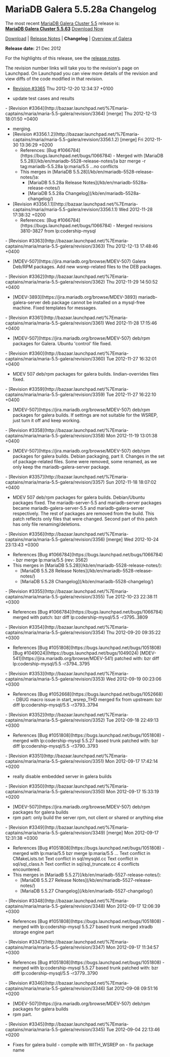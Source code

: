 # MariaDB Galera 5.5.28a Changelog

The most recent [MariaDB Galera Cluster 5.5](/kb/en/galera/) release is:<br>
<span class="cstm-style lead"><strong>[MariaDB Galera Cluster 5.5.63](/replication/galera-cluster/mariadb-galera-cluster-releases/mariadb-galera-55-release-notes/mariadb-galera-cluster-5563-release-notes)</strong> [Download<span>&nbsp;</span>Now](https://downloads.mariadb.org/mariadb-galera/5.5)</span>

[Download](http://downloads.mariadb.org/mariadb-galera/5.5.28a) | 
[Release Notes](/replication/galera-cluster/mariadb-galera-cluster-releases/mariadb-galera-55-release-notes/mariadb-galera-5528a-release-notes) | 
<strong>Changelog</strong> |
[Overview of Galera](/replication/galera-cluster/what-is-mariadb-galera-cluster)

<strong>Release date:</strong> 21 Dec 2012

For the highlights of this release, see the
[release notes](/replication/galera-cluster/mariadb-galera-cluster-releases/mariadb-galera-55-release-notes/mariadb-galera-5528a-release-notes).

The revision number links will take you to the revision's page on Launchpad. On
Launchpad you can view more details of the revision and view diffs of the code
modified in that revision.

- [Revision #3365](http://bazaar.launchpad.net/%7Emaria-captains/maria/maria-5.5-galera/revision/3365)
<span class="cstm-style datetime">Thu 2012-12-20 12:34:37 +0100</span>
<ul start="1"><li>update test cases and results
</li></ul>
- [Revision #3364](http://bazaar.launchpad.net/%7Emaria-captains/maria/maria-5.5-galera/revision/3364) [merge]
<span class="cstm-style datetime">Thu 2012-12-13 18:01:50 +0400</span>
<ul start="1"><li>merging.
</li><li>[Revision #3356.1.2](http://bazaar.launchpad.net/%7Emaria-captains/maria/maria-5.5-galera/revision/3356.1.2) [merge]
<span class="cstm-style datetime">Fri 2012-11-30 13:36:29 +0200</span>
<ul start="1"><li>References: [Bug #1066784](https://bugs.launchpad.net/bugs/1066784) - Merged with [MariaDB 5.5.28](/kb/en/mariadb-5528-release-notes/)a bzr merge -r tag:mariadb-5.5.28a lp:maria/5.5 ...no conflicts
</li><li>This merges in [MariaDB 5.5.28](/kb/en/mariadb-5528-release-notes/)a:
<ul start="1"><li>[MariaDB 5.5.28a Release Notes](/kb/en/mariadb-5528a-release-notes/)
</li><li>[MariaDB 5.5.28a Changelog](/kb/en/mariadb-5528a-changelog/)
</li></ul>
</li></ul>
</li><li>[Revision #3356.1.1](http://bazaar.launchpad.net/%7Emaria-captains/maria/maria-5.5-galera/revision/3356.1.1)
<span class="cstm-style datetime">Wed 2012-11-28 17:38:32 +0200</span>
<ul start="1"><li>References: [Bug #1066784](https://bugs.launchpad.net/bugs/1066784) - Merged revisions 3810-3827 from lp:codership-mysql
</li></ul>
</li></ul>
- [Revision #3363](http://bazaar.launchpad.net/%7Emaria-captains/maria/maria-5.5-galera/revision/3363)
<span class="cstm-style datetime">Thu 2012-12-13 17:48:46 +0400</span>
<ul start="1"><li>[MDEV-507](https://jira.mariadb.org/browse/MDEV-507) Galera Deb/RPM packages.         Add new wsrep-related files to the DEB packages.
</li></ul>
- [Revision #3362](http://bazaar.launchpad.net/%7Emaria-captains/maria/maria-5.5-galera/revision/3362)
<span class="cstm-style datetime">Thu 2012-11-29 14:50:52 +0400</span>
<ul start="1"><li>[MDEV-3893](https://jira.mariadb.org/browse/MDEV-3893) mariadb-galera-server deb package cannot be installed on a mysql-free machine.         Fixed templates for messages.
</li></ul>
- [Revision #3361](http://bazaar.launchpad.net/%7Emaria-captains/maria/maria-5.5-galera/revision/3361)
<span class="cstm-style datetime">Wed 2012-11-28 17:15:46 +0400</span>
<ul start="1"><li>[MDEV-507](https://jira.mariadb.org/browse/MDEV-507) deb/rpm packages for Galera.         Ubuntu 'control' file fixed.
</li></ul>
- [Revision #3360](http://bazaar.launchpad.net/%7Emaria-captains/maria/maria-5.5-galera/revision/3360)
<span class="cstm-style datetime">Tue 2012-11-27 16:32:01 +0400</span>
<ul start="1"><li>MDEV 507 deb/rpm packages for galera builds.         lindian-overrides files fixed.
</li></ul>
- [Revision #3359](http://bazaar.launchpad.net/%7Emaria-captains/maria/maria-5.5-galera/revision/3359)
<span class="cstm-style datetime">Tue 2012-11-27 16:22:10 +0400</span>
<ul start="1"><li>[MDEV-507](https://jira.mariadb.org/browse/MDEV-507) deb/rpm packages for galera builds.         If settings are not suitable for the WSREP, just         turn it off and keep working.
</li></ul>
- [Revision #3358](http://bazaar.launchpad.net/%7Emaria-captains/maria/maria-5.5-galera/revision/3358)
<span class="cstm-style datetime">Mon 2012-11-19 13:01:38 +0400</span>
<ul start="1"><li>[MDEV-507](https://jira.mariadb.org/browse/MDEV-507) deb/rpm packages for galera builds.         Debian packaging, part II.         Changes in the set of package-related files. Some were removed, some renamed,         as we only keep the mariadb-galera-server package.
</li></ul>
- [Revision #3357](http://bazaar.launchpad.net/%7Emaria-captains/maria/maria-5.5-galera/revision/3357)
<span class="cstm-style datetime">Sun 2012-11-18 18:07:02 +0400</span>
<ul start="1"><li>MDEV 507 deb/rpm packages for galera builds.         Debian/Ubuntu packages fixed.         The mariadb-server-5.5 and mariadb-server packages became         mariadb-galera-server-5.5 and mariadb-galera-server respectively.         The rest of packages are removed from the build.         This patch reflects only files that were changed.         Second part of this patch has only file renaming/deletions.
</li></ul>
- [Revision #3356](http://bazaar.launchpad.net/%7Emaria-captains/maria/maria-5.5-galera/revision/3356) [merge]
<span class="cstm-style datetime">Wed 2012-10-24 23:13:43 +0300</span>
<ul start="1"><li>References [Bug #1066784](https://bugs.launchpad.net/bugs/1066784) - bzr merge lp:maria/5.5 (rev: 3562)
</li><li>This merges in [MariaDB 5.5.28](/kb/en/mariadb-5528-release-notes/):
<ul start="1"><li>[MariaDB 5.5.28 Release Notes](/kb/en/mariadb-5528-release-notes/)
</li><li>[MariaDB 5.5.28 Changelog](/kb/en/mariadb-5528-changelog/)
</li></ul>
</li></ul>
- [Revision #3355](http://bazaar.launchpad.net/%7Emaria-captains/maria/maria-5.5-galera/revision/3355)
<span class="cstm-style datetime">Tue 2012-10-23 22:38:11 +0300</span>
<ul start="1"><li>References [Bug #1066784](https://bugs.launchpad.net/bugs/1066784) merged with patch: bzr diff lp:codership-mysql/5.5 -r3795..3809
</li></ul>
- [Revision #3354](http://bazaar.launchpad.net/%7Emaria-captains/maria/maria-5.5-galera/revision/3354)
<span class="cstm-style datetime">Thu 2012-09-20 09:35:22 +0300</span>
<ul start="1"><li>References [Bug #1051808](https://bugs.launchpad.net/bugs/1051808) [Bug #1049024](https://bugs.launchpad.net/bugs/1049024) [MDEV-541](https://jira.mariadb.org/browse/MDEV-541)        patched with: bzr diff lp:codership-mysql/5.5 -r3794..3795
</li></ul>
- [Revision #3353](http://bazaar.launchpad.net/%7Emaria-captains/maria/maria-5.5-galera/revision/3353)
<span class="cstm-style datetime">Wed 2012-09-19 00:23:06 +0300</span>
<ul start="1"><li>References [Bug #1052668](https://bugs.launchpad.net/bugs/1052668) - DBUG macro issue in start_wsrep_THD merged fix from upstream: bzr diff lp:codership-mysql/5.5 -r3793..3794
</li></ul>
- [Revision #3352](http://bazaar.launchpad.net/%7Emaria-captains/maria/maria-5.5-galera/revision/3352)
<span class="cstm-style datetime">Tue 2012-09-18 22:49:13 +0300</span>
<ul start="1"><li>References [Bug #1051808](https://bugs.launchpad.net/bugs/1051808) - merged with lp:codership-mysql 5.5.27 based trunk     patched with: bzr diff lp:codership-mysql/5.5 -r3790..3793
</li></ul>
- [Revision #3351](http://bazaar.launchpad.net/%7Emaria-captains/maria/maria-5.5-galera/revision/3351)
<span class="cstm-style datetime">Mon 2012-09-17 17:42:14 +0200</span>
<ul start="1"><li>really disable embedded server in galera builds
</li></ul>
- [Revision #3350](http://bazaar.launchpad.net/%7Emaria-captains/maria/maria-5.5-galera/revision/3350)
<span class="cstm-style datetime">Mon 2012-09-17 15:33:19 +0200</span>
<ul start="1"><li>[MDEV-507](https://jira.mariadb.org/browse/MDEV-507) deb/rpm packages for galera builds
</li><li>rpm part: only build the server rpm, not client or shared or anything else
</li></ul>
- [Revision #3349](http://bazaar.launchpad.net/%7Emaria-captains/maria/maria-5.5-galera/revision/3349) [merge]
<span class="cstm-style datetime">Mon 2012-09-17 12:31:38 +0300</span>
<ul start="1"><li>References [Bug #1051808](https://bugs.launchpad.net/bugs/1051808) - merged with lp:maria/5.5 bzr merge lp:maria/5.5 ... Text conflict in CMakeLists.txt Text conflict in sql/mysqld.cc Text conflict in sql/sql_class.h Text conflict in sql/sql_truncate.cc 4 conflicts encountered.
</li><li>This merges in [MariadB 5.5.27](/kb/en/mariadb-5527-release-notes/):
<ul start="1"><li>[MariaDB 5.5.27 Release Notes](/kb/en/mariadb-5527-release-notes/)
</li><li>[MariaDB 5.5.27 Changelog](/kb/en/mariadb-5527-changelog/)
</li></ul>
</li></ul>
- [Revision #3348](http://bazaar.launchpad.net/%7Emaria-captains/maria/maria-5.5-galera/revision/3348)
<span class="cstm-style datetime">Mon 2012-09-17 12:06:39 +0300</span>
<ul start="1"><li>References [Bug #1051808](https://bugs.launchpad.net/bugs/1051808) - merged with lp:codership-mysql 5.5.27 based trunk merged xtradb storage engine part
</li></ul>
- [Revision #3347](http://bazaar.launchpad.net/%7Emaria-captains/maria/maria-5.5-galera/revision/3347)
<span class="cstm-style datetime">Mon 2012-09-17 11:34:57 +0300</span>
<ul start="1"><li>References [Bug #1051808](https://bugs.launchpad.net/bugs/1051808) - merged with lp:codership-mysql 5.5.27 based trunk patched with: bzr diff lp:codership-mysql/5.5 -r3779..3790
</li></ul>
- [Revision #3346](http://bazaar.launchpad.net/%7Emaria-captains/maria/maria-5.5-galera/revision/3346)
<span class="cstm-style datetime">Sat 2012-09-08 09:51:16 +0200</span>
<ul start="1"><li>[MDEV-507](https://jira.mariadb.org/browse/MDEV-507) deb/rpm packages for galera builds
</li><li>rpm part.
</li></ul>
- [Revision #3345](http://bazaar.launchpad.net/%7Emaria-captains/maria/maria-5.5-galera/revision/3345)
<span class="cstm-style datetime">Tue 2012-09-04 22:13:46 +0200</span>
<ul start="1"><li>Fixes for galera build  - compile with WITH_WSREP on - fix package name
</li></ul>
